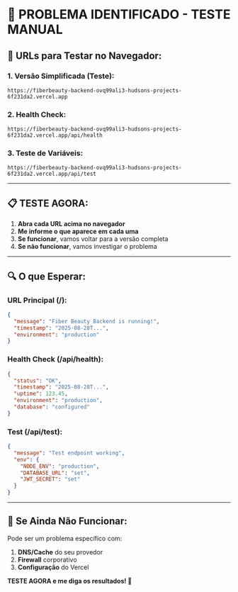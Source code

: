 # 🚨 PROBLEMA IDENTIFICADO - TESTE MANUAL

## 🎯 **URLs para Testar no Navegador:**

### **1. Versão Simplificada (Teste):**
```
https://fiberbeauty-backend-ovq99ali3-hudsons-projects-6f231da2.vercel.app
```

### **2. Health Check:**
```
https://fiberbeauty-backend-ovq99ali3-hudsons-projects-6f231da2.vercel.app/api/health
```

### **3. Teste de Variáveis:**
```
https://fiberbeauty-backend-ovq99ali3-hudsons-projects-6f231da2.vercel.app/api/test
```

---

## 📋 **TESTE AGORA:**

1. **Abra cada URL acima no navegador**
2. **Me informe o que aparece em cada uma**
3. **Se funcionar**, vamos voltar para a versão completa
4. **Se não funcionar**, vamos investigar o problema

---

## 🔍 **O que Esperar:**

### **URL Principal (/):**
```json
{
  "message": "Fiber Beauty Backend is running!",
  "timestamp": "2025-08-28T...",
  "environment": "production"
}
```

### **Health Check (/api/health):**
```json
{
  "status": "OK",
  "timestamp": "2025-08-28T...",
  "uptime": 123.45,
  "environment": "production",
  "database": "configured"
}
```

### **Test (/api/test):**
```json
{
  "message": "Test endpoint working",
  "env": {
    "NODE_ENV": "production",
    "DATABASE_URL": "set",
    "JWT_SECRET": "set"
  }
}
```

---

## 🚨 **Se Ainda Não Funcionar:**

Pode ser um problema específico com:
1. **DNS/Cache** do seu provedor
2. **Firewall** corporativo
3. **Configuração** do Vercel

**TESTE AGORA e me diga os resultados! 🚀**
